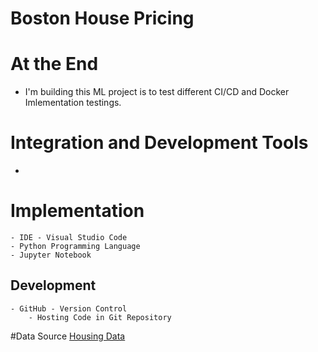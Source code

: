 # Boston House Pricing

# At the End
- I'm building this ML project is to test different CI/CD and Docker Imlementation testings.

# Integration and Development Tools
- 

# Implementation
    - IDE - Visual Studio Code
    - Python Programming Language
    - Jupyter Notebook
## Development
    - GitHub - Version Control
        - Hosting Code in Git Repository


#Data Source
[Housing Data](https://www.kaggle.com/code/prasadperera/the-boston-housing-dataset)